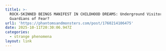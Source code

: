 ```yaml
---
title1: >-
  ROCK-SKINNED BEINGS MANIFEST IN CHILDHOOD DREAMS: Underground Visitors or
  Guardians of Fear?
url1: 'https://phantomsandmonsters.com/post/1760214106475'
date: 2025-10-11T20:30:06.947Z
categories:
  - strange phenomena
layout: link
---
```


